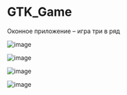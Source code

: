 # GTK_Game
Оконное приложение – игра три в ряд

![image](https://user-images.githubusercontent.com/59028769/218256286-0878713f-7ec1-4fa7-880d-95040b23c98e.png)

![image](https://user-images.githubusercontent.com/59028769/218256289-853bc490-e0ac-4e0b-a14c-be54b5a34a6e.png)

![image](https://user-images.githubusercontent.com/59028769/218256290-2fd9bd21-868a-449a-b4c8-a4e3c4b80c79.png)

![image](https://user-images.githubusercontent.com/59028769/218256295-ce63eefb-6035-49a2-85ac-bef21cd2dc0f.png)
